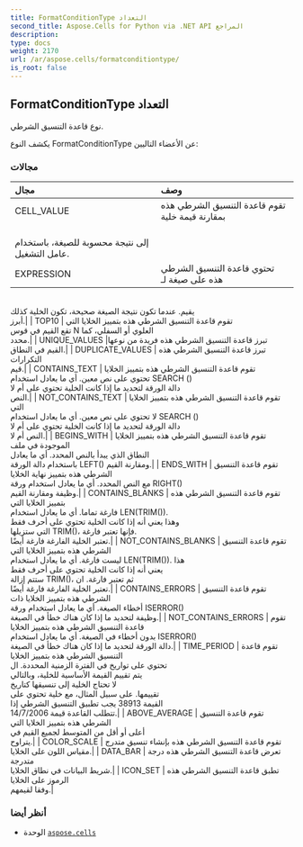 ```yaml
---
title: FormatConditionType التعداد
second_title: Aspose.Cells for Python via .NET API المراجع
description:
type: docs
weight: 2170
url: /ar/aspose.cells/formatconditiontype/
is_root: false
---
```

##  FormatConditionType التعداد
نوع قاعدة التنسيق الشرطي.



يكشف النوع FormatConditionType عن الأعضاء التاليين:

###  مجالات
| مجال| وصف|
| :- | :- |
| CELL_VALUE | تقوم قاعدة التنسيق الشرطي هذه بمقارنة قيمة خلية<br/> إلى نتيجة محسوبة للصيغة، باستخدام عامل التشغيل.|
| EXPRESSION | تحتوي قاعدة التنسيق الشرطي هذه على صيغة لـ<br/>يقيم. عندما تكون نتيجة الصيغة صحيحة، تكون الخلية كذلك<br/> أبرز.|
| TOP10 | تقوم قاعدة التنسيق الشرطي هذه بتمييز الخلايا التي<br/>تقع القيم في قوس N العلوي أو السفلي، كما<br/> محدد.|
| UNIQUE_VALUES |تبرز قاعدة التنسيق الشرطي هذه فريدة من نوعها<br/> القيم في النطاق.|
| DUPLICATE_VALUES | تبرز قاعدة التنسيق الشرطي هذه التكرارات<br/> قيم.|
| CONTAINS_TEXT | تقوم قاعدة التنسيق الشرطي هذه بتمييز الخلايا<br/>تحتوي على نص معين. أي ما يعادل استخدام SEARCH ()<br/>دالة الورقة لتحديد ما إذا كانت الخلية تحتوي على أم لا<br/> النص.|
| NOT_CONTAINS_TEXT | تقوم قاعدة التنسيق الشرطي هذه بتمييز الخلايا التي<br/>لا تحتوي على نص معين. أي ما يعادل استخدام SEARCH ()<br/>دالة الورقة لتحديد ما إذا كانت الخلية تحتوي على أم لا<br/> النص أم لا.|
| BEGINS_WITH | تقوم قاعدة التنسيق الشرطي هذه بتمييز الخلايا الموجودة في ملف<br/>النطاق الذي يبدأ بالنص المحدد. أي ما يعادل<br/> باستخدام دالة الورقة LEFT() ومقارنة القيم.|
| ENDS_WITH | تقوم قاعدة التنسيق الشرطي هذه بتمييز نهاية الخلايا<br/>مع النص المحدد. أي ما يعادل استخدام ورقة RIGHT()<br/> وظيفة ومقارنة القيم.|
| CONTAINS_BLANKS | تقوم قاعدة التنسيق الشرطي هذه بتمييز الخلايا التي<br/>فارغة تماما. أي ما يعادل استخدام LEN(TRIM()).<br/>وهذا يعني أنه إذا كانت الخلية تحتوي على أحرف فقط<br/>التي ستزيلها TRIM()، فإنها تعتبر فارغة.<br/> تعتبر الخلية الفارغة فارغة أيضًا.|
| NOT_CONTAINS_BLANKS | تقوم قاعدة التنسيق الشرطي هذه بتمييز الخلايا التي<br/>ليست فارغة. أي ما يعادل استخدام LEN(TRIM()). هذا<br/>يعني أنه إذا كانت الخلية تحتوي على أحرف فقط<br/>ستتم إزالة TRIM()، ثم تعتبر فارغة. ان<br/> تعتبر الخلية الفارغة فارغة أيضًا.|
| CONTAINS_ERRORS | تقوم قاعدة التنسيق الشرطي هذه بتمييز الخلايا ذات<br/>أخطاء الصيغة. أي ما يعادل استخدام ورقة ISERROR()<br/> وظيفة لتحديد ما إذا كان هناك خطأ في الصيغة.|
| NOT_CONTAINS_ERRORS | تقوم قاعدة التنسيق الشرطي هذه بتمييز الخلايا<br/>بدون أخطاء في الصيغة. أي ما يعادل استخدام ISERROR()<br/> دالة الورقة لتحديد ما إذا كان هناك خطأ في الصيغة.|
| TIME_PERIOD | تقوم قاعدة التنسيق الشرطي هذه بتمييز الخلايا<br/>تحتوي على تواريخ في الفترة الزمنية المحددة. ال<br/>يتم تقييم القيمة الأساسية للخلية، وبالتالي<br/>لا تحتاج الخلية إلى تنسيقها كتاريخ<br/>تقييمها. على سبيل المثال، مع خلية تحتوي على<br/>القيمة 38913 يجب تطبيق التنسيق الشرطي إذا<br/> تتطلب القاعدة قيمة 14/7/2006.|
| ABOVE_AVERAGE | تقوم قاعدة التنسيق الشرطي هذه بتمييز الخلايا التي<br/>أعلى أو أقل من المتوسط لجميع القيم في<br/> يتراوح.|
| COLOR_SCALE | تقوم قاعدة التنسيق الشرطي هذه بإنشاء تنسيق متدرج<br/> مقياس اللون على الخلايا.|
| DATA_BAR | تعرض قاعدة التنسيق الشرطي هذه درجة متدرجة<br/> شريط البيانات في نطاق الخلايا.|
| ICON_SET | تطبق قاعدة التنسيق الشرطي هذه الرموز على الخلايا<br/> وفقا لقيمهم.|



###  أنظر أيضا
* الوحدة [`aspose.cells`](..)
